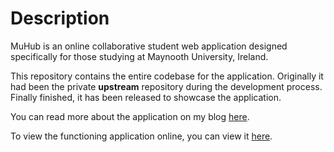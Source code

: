 # Description

MuHub is an online collaborative student web application designed specifically for those studying at Maynooth University, Ireland.

This repository contains the entire codebase for the application. Originally it had been the private **upstream** repository during the development process. Finally finished, it has been released to showcase the application.

You can read more about the application on my blog [here](http://www.gregorykelleher.com/blog/angularjs_project).

To view the functioning application online, you can view it [here](https://cs353-project.firebaseapp.com/).
